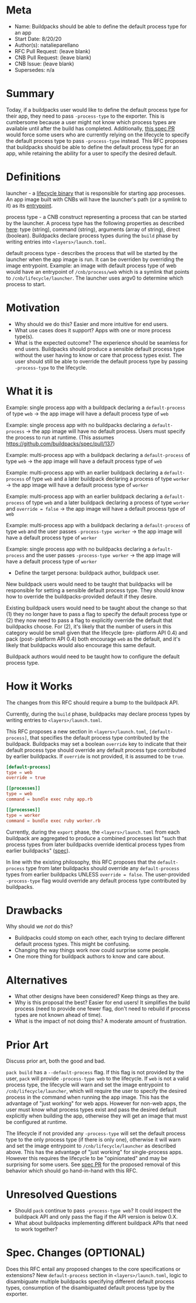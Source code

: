 # Meta
[meta]: #meta
- Name: Buildpacks should be able to define the default process type for an app
- Start Date: 8/20/20
- Author(s): natalieparellano
- RFC Pull Request: (leave blank)
- CNB Pull Request: (leave blank)
- CNB Issue: (leave blank)
- Supersedes: n/a

# Summary
[summary]: #summary

Today, if a buildpacks user would like to define the default process type for their app, they need to pass `-process-type` to the exporter. This is cumbersome because a user might not know which process types are available until after the build has completed. Additionally, [this spec PR](https://github.com/buildpacks/spec/pull/137) would force some users who are currently relying on the lifecycle to specify the default process type to pass `-process-type` instead. This RFC proposes that buildpacks should be able to define the default process type for an app, while retaining the ability for a user to specify the desired default.

# Definitions
[definitions]: #definitions

launcher - a [lifecycle binary](https://github.com/buildpacks/spec/blob/main/platform.md#launcher) that is responsible for starting app processes. An app image built with CNBs will have the launcher's path (or a symlink to it) as its [entrypoint](https://github.com/opencontainers/image-spec/blob/master/config.md#properties).

process type - a CNB construct representing a process that can be started by the launcher. A process type has the following properties as described [here](https://github.com/buildpacks/spec/blob/main/buildpack.md#launchtoml-toml): type (string), command (string), arguments (array of string), direct (boolean). Buildpacks declare process types during the `build` phase by writing entries into `<layers>/launch.toml`.

default process type - describes the process that will be started by the launcher when the app image is run. It can be overriden by overriding the image entrypoint. Example: an image with default process type of web would have an entrypoint of `/cnb/process/web` which is a symlink that points to `/cnb/lifecycle/launcher`. The launcher uses argv0 to determine which process to start.

# Motivation
[motivation]: #motivation

- Why should we do this? Easier and more intuitive for end users.
- What use cases does it support? Apps with one or more process type(s).
- What is the expected outcome? The experience should be seamless for end users. Buildpacks should produce a sensible default process type without the user having to know or care that process types exist. The user should still be able to override the default process type by passing `-process-type` to the lifecycle.

# What it is
[what-it-is]: #what-it-is

Example: single process app with a buildpack declaring a `default-process` of type `web` -> the app image will have a default process type of `web`

Example: single process app with no buildpacks declaring a `default-process` -> the app image will have no default process. Users must specify the process to run at runtime. (This assumes https://github.com/buildpacks/spec/pull/137)

Example: multi-process app with a buildpack declaring a `default-process` of type `web` -> the app image will have a default process type of `web`

Example: multi-process app with an earlier buildpack declaring a `default-process` of type `web` and a later buildpack declaring a process of type `worker` -> the app image will have a default process type of `worker`

Example: multi-process app with an earlier buildpack declaring a `default-process` of type `web` and a later buildpack declaring a process of type `worker` and `override = false` -> the app image will have a default process type of `web`

Example: multi-process app with a buildpack declaring a `default-process` of type `web` and the user passes `-process-type worker` -> the app image will have a default process type of `worker`

Example: single process app with no buildpacks declaring a `default-process` and the user passes `-process-type worker` -> the app image will have a default process type of `worker`

- Define the target persona: buildpack author, buildpack user.

New buildpack users would need to be taught that buildpacks will be responsible for setting a sensible default process type. They should know how to override the buildpacks-provided default if they desire.

Existing buildpack users would need to be taught about the change so that (1) they no longer have to pass a flag to specify the default process type or (2) they now need to pass a flag to explicitly override the default that buildpacks choose. For (2), it's likely that the number of users in this category would be small given that the lifecycle (pre- platform API 0.4) and pack (post- platform API 0.4) both encourage `web` as the default, and it's likely that buildpacks would also encourage this same default.

Buildpack authors would need to be taught how to configure the default process type.

# How it Works
[how-it-works]: #how-it-works

The changes from this RFC should require a bump to the buildpack API.

Currently, during the `build` phase, buildpacks may declare process types by writing entries to `<layers>/launch.toml`.

This RFC proposes a new section in `<layers>/launch.toml`, `[default-process]`, that specifies the default process type contributed by the buildpack. Buildpacks may set a boolean `override` key to indicate that their default process type should override any default process type contributed by earlier buildpacks. If `override` is not provided, it is assumed to be `true`.

```toml
[default-process]
type = web
override = true

[[processes]]
type = web
command = bundle exec ruby app.rb

[[processes]]
type = worker
command = bundle exec ruby worker.rb
```

Currently, during the `export` phase, the `<layers>/launch.toml` from each buildpack are aggregated to produce a combined processes list "such that process types from later buildpacks override identical process types from earlier buildpacks" ([spec](https://github.com/buildpacks/spec/blob/main/buildpack.md#process-3)).

In line with the existing philosophy, this RFC proposes that the `default-process` type from later buildpacks should override any `default-process` types from earlier buildpacks UNLESS `override = false`. The user-provided `-process-type` flag would override any default process type contributed by buildpacks.

# Drawbacks
[drawbacks]: #drawbacks

Why should we *not* do this?

- Buildpacks could stomp on each other, each trying to declare different default process types. This might be confusing.
- Changing the way things work now could surprise some people.
- One more thing for buildpack authors to know and care about.

# Alternatives
[alternatives]: #alternatives

- What other designs have been considered? Keep things as they are.
- Why is this proposal the best? Easier for end users! It simplifies the build process (need to provide one fewer flag, don't need to rebuild if process types are not known ahead of time).
- What is the impact of not doing this? A moderate amount of frustration.

# Prior Art
[prior-art]: #prior-art

Discuss prior art, both the good and bad.

`pack build` has a `--default-process` flag. If this flag is not provided by the user, `pack` will provide `-process-type web` to the lifecycle. If `web` is not a valid process type, the lifecycle will warn and set the image entrypoint to `/cnb/lifecycle/launcher`, which will require the user to specify the desired process in the command when running the app image. This has the advantage of "just working" for web apps. However for non-web apps, the user must know what process types exist and pass the desired default explicitly when building the app, otherwise they will get an image that must be configured at runtime.

The lifecycle if not provided any `-process-type` will set the default process type to the only process type (if there is only one), otherwise it will warn and set the image entrypoint to `/cnb/lifecycle/launcher` as described above. This has the advantage of "just working" for single-process apps. However this requires the lifecycle to be "opinionated" and may be surprising for some users. See [spec PR](https://github.com/buildpacks/spec/pull/137) for the proposed removal of this behavior which should go hand-in-hand with this RFC.

# Unresolved Questions
[unresolved-questions]: #unresolved-questions

- Should `pack` continue to pass `-process-type web`? It could inspect the buildpack API and only pass the flag if the API version is below 0.X. 
- What about buildpacks implementing different buildpack APIs that need to work together?

# Spec. Changes (OPTIONAL)
[spec-changes]: #spec-changes

Does this RFC entail any proposed changes to the core specifications or extensions? New `default-process` section in `<layers>/launch.toml`, logic to disambiguate multiple buildpacks specifying different default process types, consumption of the disambiguated default process type by the exporter.
